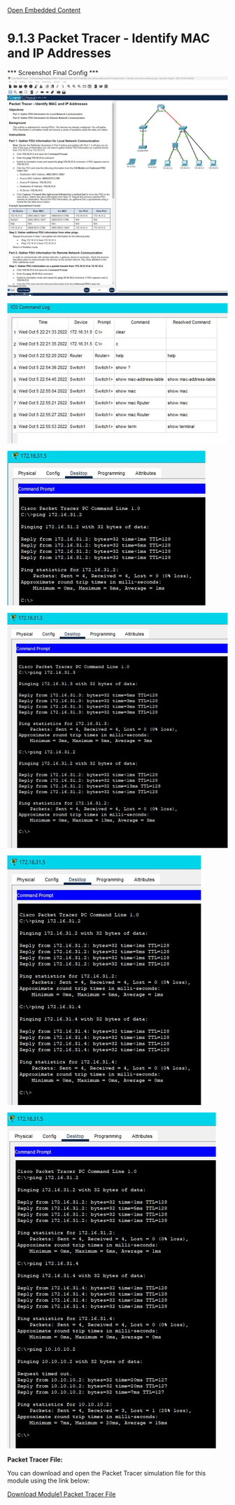 
[Open Embedded Content](9.1.3-PacketTracer.html)


# 9.1.3 Packet Tracer - Identify MAC and IP Addresses


*** Screenshot Final Config ***
![Image](screenshots/001021.png)



![Image](screenshots/2.png)


![Image](screenshots/3.png)


![Image](screenshots/4.png)


![Image](screenshots/5.png)


![Image](screenshots/6.png)



**Packet Tracer File:**

You can download and open the Packet Tracer simulation file for this module using the link below:

[Download Module1 Packet Tracer File](files/9.1.3-packet-tracer---identify-mac-and-ip-addresses.pka)
